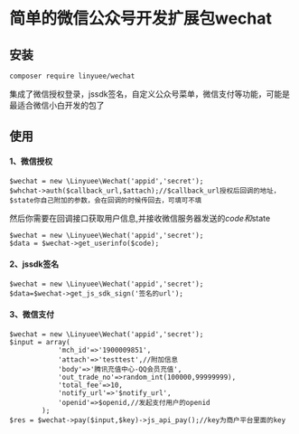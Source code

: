 简单的微信公众号开发扩展包wechat
===================

安装
------------

```
composer require linyuee/wechat
```
集成了微信授权登录，jssdk签名，自定义公众号菜单，微信支付等功能，可能是最适合微信小白开发的包了

使用
------------

#### 1、微信授权

```
$wechat = new \Linyuee\Wechat('appid','secret');
$whchat->auth($callback_url,$attach);//$callback_url授权后回调的地址，$state你自己附加的参数，会在回调的时候传回去，可填可不填
```
然后你需要在回调接口获取用户信息,并接收微信服务器发送的$code和$state
```
$wechat = new \Linyuee\Wechat('appid','secret');
$data = $wechat->get_userinfo($code);
```

#### 2、jssdk签名

```
$wechat = new \Linyuee\Wechat('appid','secret');
$data=$wechat->get_js_sdk_sign('签名的url');
```

#### 3、微信支付

```
$wechat = new \Linyuee\Wechat('appid','secret');
$input = array(
            'mch_id'=>'1900009851',
            'attach'=>'testtest',//附加信息
            'body'=>'腾讯充值中心-QQ会员充值',
            'out_trade_no'=>random_int(100000,99999999),
            'total_fee'=>10,
            'notify_url'=>'$notify_url',
            'openid'=>$openid,//发起支付用户的openid
        );
$res = $wechat->pay($input,$key)->js_api_pay();//key为商户平台里面的key
```

